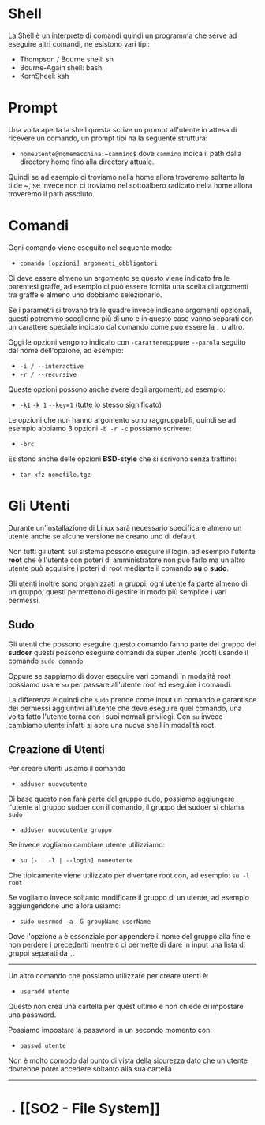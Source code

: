 # Shell
La Shell è un interprete di comandi quindi un programma che serve ad eseguire altri comandi, ne esistono vari tipi:

- Thompson / Bourne shell: sh
- Bourne-Again shell: bash
- KornSheel: ksh

# Prompt
Una volta aperta la shell questa scrive un prompt all'utente in attesa di ricevere un comando, un prompt tipi ha la seguente struttura:

- `nomeutente@nomemacchina:~cammino$` dove `cammino` indica il path dalla directory home fino alla directory attuale.

Quindi se ad esempio ci troviamo nella home allora troveremo soltanto la tilde ~, se invece non ci troviamo nel sottoalbero radicato nella home allora troveremo il path assoluto.

# Comandi
Ogni comando viene eseguito nel seguente modo:

- `comando [opzioni] argomenti_obbligatori`

Ci deve essere almeno un argomento se questo viene indicato fra le parentesi graffe, ad esempio ci può essere fornita una scelta di argomenti tra graffe e almeno uno dobbiamo selezionarlo.

Se i parametri si trovano tra le quadre invece indicano argomenti opzionali, questi potremmo sceglierne più di uno e in questo caso vanno separati con un carattere speciale indicato dal comando come può essere la `,` o altro.

Oggi le opzioni vengono indicato con `-carattere`oppure `--parola` seguito dal nome dell'opzione, ad esempio:

- `-i / --interactive`
- `-r / --recursive`

Queste opzioni possono anche avere degli argomenti, ad esempio:

- `-k1`   `-k 1`   `--key=1` (tutte lo stesso significato)

Le opzioni che non hanno argomento sono raggruppabili, quindi se ad esempio abbiamo 3 opzioni `-b -r -c` possiamo scrivere:

- `-brc`

Esistono anche delle opzioni **BSD-style** che si scrivono senza trattino:

- `tar xfz nomefile.tgz`

# Gli Utenti
Durante un'installazione di Linux sarà necessario specificare almeno un utente anche se alcune versione ne creano uno di default.

Non tutti gli utenti sul sistema possono eseguire il login, ad esempio l'utente **root** che è l'utente con poteri di amministratore non può farlo ma un altro utente può acquisire i poteri di root mediante il comando **su** o **sudo**.

Gli utenti inoltre sono organizzati in gruppi, ogni utente fa parte almeno di un gruppo, questi permettono di gestire in modo più semplice i vari permessi.

## Sudo
Gli utenti che possono eseguire questo comando fanno parte del gruppo dei **sudoer** questi possono eseguire comandi da super utente (root) usando il comando `sudo comando`.

Oppure se sappiamo di dover eseguire vari comandi in modalità root possiamo usare `su` per passare all'utente root ed eseguire i comandi.

La differenza è quindi che `sudo` prende come input un comando e garantisce dei permessi aggiuntivi all'utente che deve eseguire quel comando, una volta fatto l'utente torna con i suoi normali privilegi. Con `su` invece cambiamo utente infatti si apre una nuova shell in modalità root. 

## Creazione di Utenti
Per creare utenti usiamo il comando

- `adduser nuovoutente`

Di base questo non farà parte del gruppo sudo, possiamo aggiungere l'utente al gruppo sudoer con il comando, il gruppo dei sudoer si chiama `sudo`

- `adduser nuovoutente gruppo`

Se invece vogliamo cambiare utente utilizziamo:

- `su [- | -l | --login] nomeutente`

Che tipicamente viene utilizzato per diventare root con, ad esempio: `su -l root`

Se vogliamo invece soltanto modificare il gruppo di un utente, ad esempio aggiungendone uno allora usiamo:

- `sudo uesrmod -a -G groupName userName`

Dove l'opzione `a` è essenziale per appendere il nome del gruppo alla fine e non perdere i precedenti mentre `G` ci permette di dare in input una lista di gruppi separati da `,`.

---

Un altro comando che possiamo utilizzare per creare utenti è:

- `useradd utente`

Questo non crea una cartella per quest'ultimo e non chiede di impostare una password.

Possiamo impostare la password in un secondo momento con:

- `passwd utente`

Non è molto comodo dal punto di vista della sicurezza dato che un utente dovrebbe poter accedere soltanto alla sua cartella

---

- # [[SO2 - File System]]